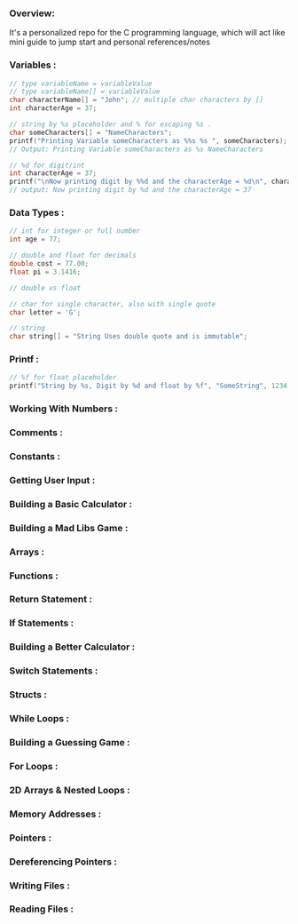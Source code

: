 ### Overview:
It's a personalized repo for the C programming language, which will act like mini guide to jump start and personal references/notes

### Variables :
```c
// type variableName = variableValue
// type variableName[] = variableValue
char characterName[] = "John"; // multiple char characters by []
int characterAge = 37;

// string by %s placeholder and % for escaping %s .
char someCharacters[] = "NameCharacters";
printf("Printing Variable someCharacters as %%s %s ", someCharacters);
// Output: Printing Variable someCharacters as %s NameCharacters

// %d for digit/int
int characterAge = 37;
printf("\nNow printing digit by %%d and the characterAge = %d\n", characterAge);
// output: Now printing digit by %d and the characterAge = 37

```


### Data Types :
```c
// int for integer or full number
int age = 77;

// double and float for decimals
double cost = 77.00;
float pi = 3.1416;

// double vs float

// char for single character, also with single quote
char letter = 'G';

// string
char string[] = "String Uses double quote and is immutable";
```


### Printf :
```c
// %f for float placeholder
printf("String by %s, Digit by %d and float by %f", "SomeString", 1234, 77.77);
```


### Working With Numbers :


### Comments :


### Constants :


### Getting User Input :


### Building a Basic Calculator :


### Building a Mad Libs Game :


### Arrays :


### Functions :


### Return Statement :


### If Statements :


### Building a Better Calculator :


### Switch Statements :


### Structs :


### While Loops :


### Building a Guessing Game :


### For Loops :


### 2D Arrays & Nested Loops :


### Memory Addresses :


### Pointers :


### Dereferencing Pointers :


### Writing Files :


### Reading Files :
